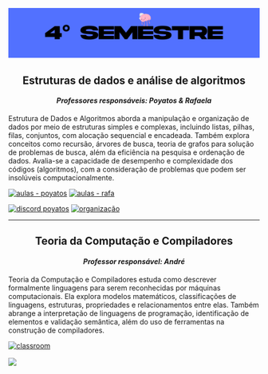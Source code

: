 <p align="center">
  <img alt="banner" src="https://github.com/gabriellesote/4semestre/blob/main/wallpaper/banner.png">
</p>

<h2 align="center"> Estruturas de dados e análise de algoritmos </h2>
 <h4 align="center"> <em> Professores responsáveis: Poyatos & Rafaela </em></h4>
<p> Estrutura de Dados e Algoritmos aborda a manipulação e organização de dados por meio de estruturas simples e complexas, incluindo listas, pilhas, filas, conjuntos, com alocação sequencial e encadeada. Também explora conceitos como recursão, árvores de busca, teoria de grafos para solução de problemas de busca, além da eficiência na pesquisa e ordenação de dados. Avalia-se a capacidade de desempenho e complexidade dos códigos (algoritmos), com a consideração de problemas que podem ser insolúveis computacionalmente. </p>

[![aulas - poyatos](https://img.shields.io/badge/repositorio-poyatos-blue?style=for-the-badge&logo=github&logoColor=white)](https://github.com/gabriellesote/4semestre/tree/main/poyatos/src)
[![aulas - rafa](https://img.shields.io/badge/repositorio-rafa-pink?style=for-the-badge&logo=github&logoColor=white)](https://github.com/quarto-semestre/Estrutura_dados_presencial) 

[![discord poyatos](https://img.shields.io/badge/discord_poyatos-blue?style=for-the-badge&logo=discord&logoColor=white)](https://discord.com/channels/1019994810804871342/@home)
[![organização](https://img.shields.io/badge/organização-black?style=for-the-badge&logo=github&logoColor=white)](https://github.com/EDAA-2024-1)

---

<h2 align="center"> Teoria da Computação e Compiladores </h2>
 <h4 align="center"> <em> Professor responsável: André </em></h4>

 <p> Teoria da Computação e Compiladores estuda como descrever formalmente linguagens para serem reconhecidas por máquinas computacionais. Ela explora modelos matemáticos, classificações de linguagens, estruturas, propriedades e relacionamentos entre elas. Também abrange a interpretação de linguagens de programação, identificação de elementos e validação semântica, além do uso de ferramentas na construção de compiladores. </p>
 
[![classroom](https://img.shields.io/badge/classroom-008a20?style=for-the-badge&logo=googleclassroom&logoColor=white)](https://classroom.google.com/c/NjY0Mjk5MDIxNjYy)


 <img  align="center" src="https://ugokawaii.com/wp-content/uploads/2023/03/studying.gif">
